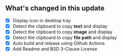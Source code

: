 ## What's changed in this update

- [x] Display icon in desktop tray
- [x] Detect the clipboard to copy **text** and display
- [x] Detect the clipboard to copy **image** and display
- [x] Detect the clipboard to copy **file path** and display
- [x] Auto build and release using Github Actions
- [x] Add Readme and BSD 3-Clause License